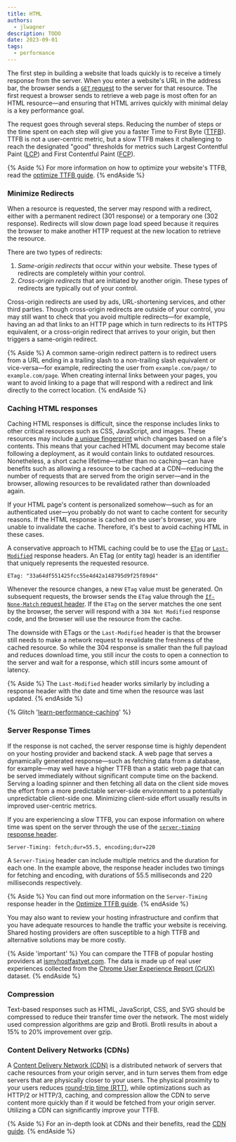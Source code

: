 ```yaml
---
title: HTML
authors:
  - jlwagner
description: TODO
date: 2023-09-01
tags:
  - performance
---
```


The first step in building a website that loads quickly is to receive a timely response from the server. When you enter a website's URL in the address bar, the browser sends a [`GET` request](https://developer.mozilla.org/docs/Web/HTTP/Methods/GET) to the server for that resource. The first request a browser sends to retrieve a web page is most often for an HTML resource—and ensuring that HTML arrives quickly with minimal delay is a key performance goal.

The request goes through several steps. Reducing the number of steps or the time spent on each step will give you a faster Time to First Byte ([TTFB](/ttfb/)). TTFB is not a user-centric metric, but a slow TTFB makes it challenging to reach the designated "good" thresholds for metrics such Largest Contentful Paint ([LCP](/lcp/)) and First Contentful Paint ([FCP](/fcp/)).

{% Aside %}
For more information on how to optimize your website's TTFB, read the [optimize TTFB guide](/optimize-ttfb/).
{% endAside %}

### Minimize Redirects

When a resource is requested, the server may respond with a redirect, either with a permanent redirect (301 response) or a temporary one (302 response). Redirects will slow down page load speed because it requires the browser to make another HTTP request at the new location to retrieve the resource.

There are two types of redirects:

1. _Same-origin redirects_ that occur within your website. These types of redirects are completely within your control.
2. _Cross-origin redirects_ that are initiated by another origin. These types of redirects are typically out of your control.

Cross-origin redirects are used by ads, URL-shortening services, and other third parties. Though cross-origin redirects are outside of your control, you may still want to check that you avoid multiple redirects—for example, having an ad that links to an HTTP page which in turn redirects to its HTTPS equivalent, or a cross-origin redirect that arrives to your origin, but then triggers a same-origin redirect.

{% Aside %}
A common same-origin redirect pattern is to redirect users from a URL ending in a trailing slash to a non-trailing slash equivalent or vice-versa—for example, redirecting the user from `example.com/page/` to `example.com/page`. When creating internal links between your pages, you want to avoid linking to a page that will respond with a redirect and link directly to the correct location.
{% endAside %}

### Caching HTML responses

Caching HTML responses is difficult, since the response includes links to other critical resources such as CSS, JavaScript, and images. These resources may include [a unique fingerprint](https://bundlers.tooling.report/hashing/) which changes based on a file's contents. This means that your cached HTML document may become stale following a deployment, as it would contain links to outdated resources. Nonetheless, a short cache lifetime—rather than no caching—can have benefits such as allowing a resource to be cached at a CDN—reducing the number of requests that are served from the origin server—and in the browser, allowing resources to be revalidated rather than downloaded again.

If your HTML page's content is personalized somehow—such as for an authenticated user—you probably do not want to cache content for security reasons. If the HTML response is cached on the user's browser, you are unable to invalidate the cache. Therefore, it's best to avoid caching HTML in these cases.

A conservative approach to HTML caching could be to use the [`ETag`](https://developer.mozilla.org/docs/Web/HTTP/Headers/ETag) or [`Last-Modified`](https://developer.mozilla.org/docs/Web/HTTP/Headers/Last-Modified) response headers. An ETag (or entity tag) header is an identifier that uniquely represents the requested resource.

```http
ETag: "33a64df551425fcc55e4d42a148795d9f25f89d4"
```

Whenever the resource changes, a new `ETag` value must be generated. On subsequent requests, the browser sends the `ETag` value through the [`If-None-Match` request header](https://developer.mozilla.org/docs/Web/HTTP/Headers/If-None-Match). If the `ETag` on the server matches the one sent by the browser, the server will respond with a `304 Not Modified` response code, and the browser will use the resource from the cache.

The downside with ETags or the `Last-Modified` header is that the browser still needs to make a network request to revalidate the freshness of the cached resource. So while the 304 response is smaller than the full payload and reduces download time, you still incur the costs to open a connection to the server and wait for a response, which still incurs some amount of latency.

{% Aside %}
The `Last-Modified` header works similarly by including a response header with the date and time when the resource was last updated.
{% endAside %}

{% Glitch '[learn-performance-caching](https://learn-performance-caching.glitch.me/)' %}

### Server Response Times

If the response is not cached, the server response time is highly dependent on your hosting provider and backend stack. A web page that serves a dynamically generated response—such as fetching data from a database, for example—may well have a higher TTFB than a static web page that can be served immediately without significant compute time on the backend. Serving a loading spinner and then fetching all data on the client side moves the effort from a more predictable server-side environment to a potentially unpredictable client-side one. Minimizing client-side effort usually results in improved user-centric metrics.

If you are experiencing a slow TTFB, you can expose information on where time was spent on the server through the use of the [`server-timing` response header](https://developer.mozilla.org/docs/Web/HTTP/Headers/Server-Timing).

```http
Server-Timing: fetch;dur=55.5, encoding;dur=220
```

A `Server-Timing` header can include multiple metrics and the duration for each one. In the example above, the response header includes two timings for fetching and encoding, with durations of 55.5 milliseconds and 220 milliseconds respectively.

{% Aside %}
You can find out more information on the `Server-Timing` response header in the [Optimize TTFB guide](/optimize-ttfb/#understanding-high-ttfb-with-server-timing).
{% endAside %}

You may also want to review your hosting infrastructure and confirm that you have adequate resources to handle the traffic your website is receiving. Shared hosting providers are often susceptible to a high TTFB and alternative solutions may be more costly.

{% Aside 'important' %}
You can compare the TTFB of popular hosting providers at [ismyhostfastyet.com](https://ismyhostfastyet.com/). The data is made up of real user experiences collected from the [Chrome User Experience Report (CrUX)](https://developer.chrome.com/docs/crux/) dataset.
{% endAside %}

### Compression

Text-based responses such as HTML, JavaScript, CSS, and SVG should be compressed to reduce their transfer time over the network. The most widely used compression algorithms are gzip and Brotli. Brotli results in about a 15% to 20% improvement over gzip.

### Content Delivery Networks (CDNs)

A [Content Delivery Network (CDN)](/content-delivery-networks/) is a distributed network of servers that cache resources from your origin server, and in turn serves them from edge servers that are physically closer to your users. The physical proximity to your users reduces [round-trip time (RTT)](https://en.wikipedia.org/wiki/Round-trip_delay), while optimizations such as HTTP/2 or HTTP/3, caching, and compression allow the CDN to serve content more quickly than if it would be fetched from your origin server. Utilizing a CDN can significantly improve your TTFB.

{% Aside %}
For an in-depth look at CDNs and their benefits, read the [CDN guide](/content-delivery-networks/).
{% endAside %}
